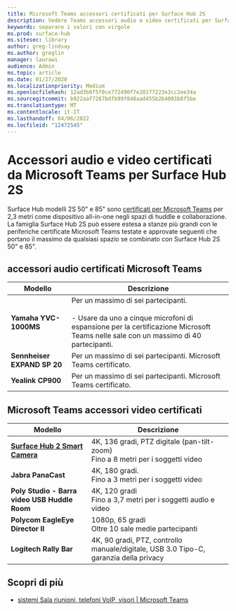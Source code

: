 ```yaml
---
title: Microsoft Teams accessori certificati per Surface Hub 2S
description: Vedere Teams accessori audio e video certificati per Surface Hub modelli da 50 e 85 pollici da 2S.
keywords: separare i valori con virgole
ms.prod: surface-hub
ms.sitesec: library
author: greg-lindsay
ms.author: greglin
manager: laurawi
audience: Admin
ms.topic: article
ms.date: 01/27/2020
ms.localizationpriority: Medium
ms.openlocfilehash: 12ad3b6f5f0ce772490f7e20177223e3cc2ee34a
ms.sourcegitcommit: b922aaf7287bdfb99f848aad455b2b4001b8f5be
ms.translationtype: MT
ms.contentlocale: it-IT
ms.lasthandoff: 04/06/2022
ms.locfileid: "12472545"
---
```

# <a name="microsoft-teams-certified-audio-and-video-accessories-for-surface-hub-2s"></a>Accessori audio e video certificati da Microsoft Teams per Surface Hub 2S

Surface Hub modelli 2S 50" e 85" sono [certificati per Microsoft Teams](https://www.microsoft.com/microsoft-teams/across-devices/devices/category/teams-rooms/20) per 2,3 metri come dispositivo all-in-one negli spazi di huddle e collaborazione. La famiglia Surface Hub 2S può essere estesa a stanze più grandi con le periferiche certificate Microsoft Teams testate e approvate seguenti che portano il massimo da qualsiasi spazio se combinato con Surface Hub 2S 50" e 85".

## <a name="microsoft-teams-certified-audio-accessories"></a>accessori audio certificati Microsoft Teams 

| Modello                                | Descrizione                                                                                                                                                                                                                                                                                              |
| ------------------------------------ | -------------------------------------------------------------------------------------------------------------------------------------------------------------------------------------------------------------------------------------------------------------------------------------------------------- |
| **Yamaha YVC-1000MS**<br>        | Per un massimo di sei partecipanti.<br><br>- Usare da uno a cinque microfoni di espansione per la certificazione Microsoft Teams nelle sale con un massimo di 40 partecipanti.                                                                                                                                                               |
| **Sennheiser EXPAND SP 20**<br> | Per un massimo di sei partecipanti. Microsoft Teams certificato.                                                                                                                                                                                                                                                   |
| **Yealink CP900**<br>           | Per un massimo di sei partecipanti. Microsoft Teams certificato.                                                                                                                                                                                                                                                   |

 
## <a name="microsoft-teams-certified-video-accessories"></a>Microsoft Teams accessori video certificati

| Modello                                       | Descrizione                                                                    |
| ------------------------------------------- | ------------------------------------------------------------------------------ |
| **[Surface Hub 2 Smart Camera](surface-hub-2-smart-camera.md)**<br>          | 4K, 136 gradi, PTZ digitale (pan-tilt-zoom)<br>Fino a 8 metri per i soggetti video |
| **Jabra PanaCast**<br>                  | 4K, 180 gradi.<br>Fino a 3 metri per i soggetti video                          |
| **Poly Studio - Barra video USB Huddle Room** | 4K, 120 gradi<br>Fino a 3,7 metri per i soggetti audio e video                 |
| **Polycom EagleEye Director II**<br>    | 1080p, 65 gradi<br>Oltre 10 sale medie partecipanti                             |
| **Logitech Rally Bar**                      | 4K, 90 gradi, PTZ, controllo manuale/digitale, USB 3.0 Tipo-C, garanzia della privacy |

## <a name="learn-more"></a>Scopri di più

- [sistemi Sala riunioni, telefoni VoIP, visori | Microsoft Teams](https://www.microsoft.com/microsoft-teams/across-devices/)
